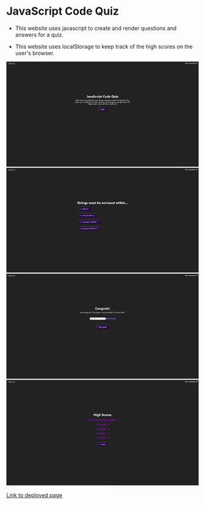 # JavaScript Code Quiz

* This website uses javascript to create and render questions and answers for a quiz.

* This website uses localStorage to keep track of the high scores on the user's browser.

![website example](./Assets/Images/startPageScreenshot.png) ![website example](./Assets/Images/questionScreenshot.png) ![website example](./Assets/Images/scoreScreenshot.png) ![website example](./Assets/Images/highScoresScreenshot.png)

[Link to deployed page](https://phoenix-staley.github.io/javascript-quiz/)